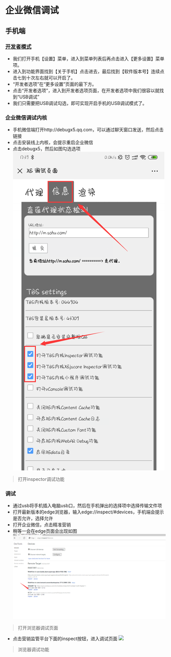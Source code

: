 # 企业微信调试
## 手机端
### [开发者模式](https://jingyan.baidu.com/article/a501d80c55777dec630f5ee8.html)
- 我们打开手机【设置】菜单，进入到菜单列表后再点击进入【更多设置】菜单项。
- 进入到功能界面找到【关于手机】点击进去，最后找到【软件版本号】连续点击七到十次左右就可以开启了。
- “开发者选项”在“更多设置”页面的最下方。
- 点击“开发者选项”，进入到开发者选项页面，在开发者选项中我们很容以就找到“USB调试”
- 我们只需要把USB调试勾选，即可实现开启手机的USB调试模式了。

### 企业微信调试内核
- 手机微信端打开http://debugx5.qq.com，可以通过聊天窗口发送，然后点击链接
- 点击安装线上内核，会提示重启企业微信
- 点击debugx5，然后如图勾选选项
![](./images/inspect.png)
> 打开inspector调试功能

### 调试
- 通过usb将手机插入电脑usb口，然后在手机弹出的选择项中选择传输文件项
- 打开最新版本的edge浏览器，输入edge://inspect/#devices，手机端会提示是否允许，选择允许
- 打开企业微信，点击精准营销
- 稍等一会在edge页面会出现如图
![](./images/edgeinspet.png)
> 打开浏览器调试页面
- 点击营销监管平台下面的inspect按钮，进入调试页面
![](./images/edgeinspet1.png)
> 浏览器调试功能